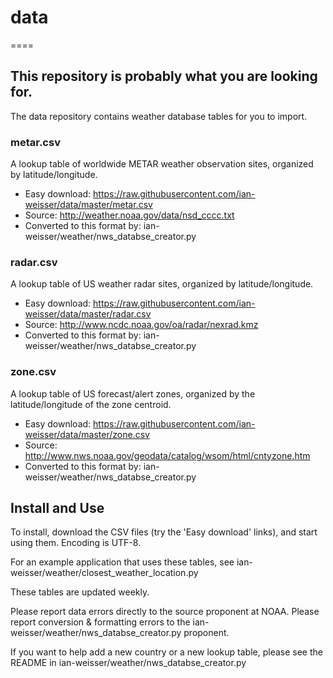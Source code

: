 # data
====

## This repository is probably what you are looking for.

The data repository contains weather database tables for you to import.

### metar.csv
A lookup table of worldwide METAR weather observation sites, organized by latitude/longitude.
- Easy download: https://raw.githubusercontent.com/ian-weisser/data/master/metar.csv
- Source: http://weather.noaa.gov/data/nsd_cccc.txt
- Converted to this format by: ian-weisser/weather/nws_databse_creator.py

### radar.csv
A lookup table of US weather radar sites, organized by latitude/longitude.
- Easy download: https://raw.githubusercontent.com/ian-weisser/data/master/radar.csv
- Source: http://www.ncdc.noaa.gov/oa/radar/nexrad.kmz
- Converted to this format by: ian-weisser/weather/nws_databse_creator.py


### zone.csv
A lookup table of US forecast/alert zones, organized by the latitude/longitude of the zone centroid.
- Easy download: https://raw.githubusercontent.com/ian-weisser/data/master/zone.csv
- Source: http://www.nws.noaa.gov/geodata/catalog/wsom/html/cntyzone.htm
- Converted to this format by: ian-weisser/weather/nws_databse_creator.py

## Install and Use

To install, download the CSV files (try the 'Easy download' links), and start using them. Encoding is UTF-8.

For an example application that uses these tables, see ian-weisser/weather/closest_weather_location.py

These tables are updated weekly.

Please report data errors directly to the source proponent at NOAA.
Please report conversion & formatting errors to the ian-weisser/weather/nws_databse_creator.py proponent.

If you want to help add a new country or a new lookup table, please see the README in ian-weisser/weather/nws_databse_creator.py
